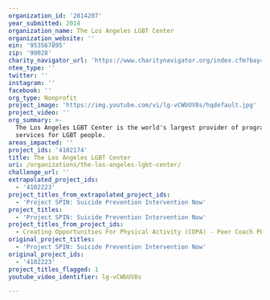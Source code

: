 ```yaml
---
organization_id: '2014207'
year_submitted: 2014
organization_name: The Los Angeles LGBT Center
organization_website: ''
ein: '953567895'
zip: '90028'
charity_navigator_url: 'https://www.charitynavigator.org/index.cfm?bay=search.profile&ein=953567895'
ntee_type: ''
twitter: ''
instagram: ''
facebook: ''
org_type: Nonprofit
project_image: 'https://img.youtube.com/vi/lg-vCWbUV8s/hqdefault.jpg'
project_video: ''
org_summary: >-
  The Los Angeles LGBT Center is the world's largest provider of programs and
  services for LGBT people.
areas_impacted: ''
project_ids: '4102174'
title: The Los Angeles LGBT Center
uri: /organizations/the-los-angeles-lgbt-center/
challenge_url: ''
extrapolated_project_ids:
  - '4102223'
project_titles_from_extrapolated_project_ids:
  - 'Project SPIN: Suicide Prevention Intervention Now'
project_titles:
  - 'Project SPIN: Suicide Prevention Intervention Now'
project_titles_from_project_ids:
  - Creating Opportunities For Physical Activity (COPA) - Peer Coach PE Program
original_project_titles:
  - 'Project SPIN: Suicide Prevention Intervention Now'
original_project_ids:
  - '4102223'
project_titles_flagged: 1
youtube_video_identifier: lg-vCWbUV8s

---
```

